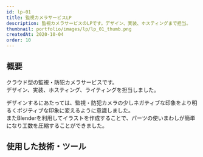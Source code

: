 ```yaml
---
id: lp-01
title: 監視カメラサービスLP
description: 監視カメラサービスのLPです。デザイン、実装、ホスティングまで担当。
thumbnail: portfolio/images/lp/lp_01_thumb.png
createdAt: 2020-10-04
order: 10
---
```


## 概要
クラウド型の監視・防犯カメラサービスです。  
デザイン、実装、ホスティング、ライティングを担当しました。

デザインするにあたっては、監視・防犯カメラの少しネガティブな印象をより明るくポジティブな印象に変えるように意識しました。  
またBlenderを利用してイラストを作成することで、パーツの使いまわしが簡単になり工数を圧縮することができました。



<dynamic-image path="portfolio/images/lp/lp_01.png" alt="LP画面イメージ" ></dynamic-image>

## 使用した技術・ツール
<skill :items="['NuxtJS','AWS S3','AWS CloudFront','Figma','illustrator','Blender']"></skill>

